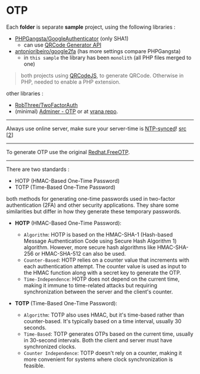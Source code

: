 # OTP

Each **folder** is separate **sample** project, using the following libraries :   

* [PHPGangsta/GoogleAuthenticator](https://github.com/PHPGangsta/GoogleAuthenticator) (only SHA1)
  * can use [QRCode Generator API](https://goqr.me/api/)
* [antonioribeiro/google2fa](https://github.com/antonioribeiro/google2fa) (has more settings compare PHPGangsta)
  * in `this sample` the library has been `monolith` (all PHP files merged to one)

> both projects using [QRCodeJS](https://davidshimjs.github.io/qrcodejs/), to generate QRCode. Otherwise in PHP, needed to enable a PHP extension.  

other libraries :  
* [RobThree/TwoFactorAuth](https://github.com/RobThree/TwoFactorAuth)
* (minimal) [Adminer - OTP](https://www.adminer.org/sk/plugins/otp/) or at [vrana repo](https://github.com/vrana/adminer/blob/master/plugins/login-otp.php).  

---

Always use online server, make sure your server-time is [NTP-synced](https://en.wikipedia.org/wiki/Network_Time_Protocol)! [src](https://github.com/RobThree/TwoFactorAuth/blob/master/demo/demo.php) [[2](https://github.com/PHPGangsta/GoogleAuthenticator/issues/98)]  

---

To  generate OTP use the original [Redhat.FreeOTP](https://freeotp.github.io/).  

---

There are two standards :  
* HOTP (HMAC-Based One-Time Password) 
* TOTP (Time-Based One-Time Password) 

both methods for generating one-time passwords used in two-factor authentication (2FA) and other security applications. They share some similarities but differ in how they generate these temporary passwords.  

* **HOTP** (HMAC-Based One-Time Password):
  * `Algorithm`: HOTP is based on the HMAC-SHA-1 (Hash-based Message Authentication Code using Secure Hash Algorithm 1) algorithm. However, more secure hash algorithms like HMAC-SHA-256 or HMAC-SHA-512 can also be used.
  * `Counter-Based`: HOTP relies on a counter value that increments with each authentication attempt. The counter value is used as input to the HMAC function along with a secret key to generate the OTP.
  * `Time-Independence`: HOTP does not depend on the current time, making it immune to time-related attacks but requiring synchronization between the server and the client's counter.  

* **TOTP** (Time-Based One-Time Password):
  * `Algorithm`: TOTP also uses HMAC, but it's time-based rather than counter-based. It's typically based on a time interval, usually 30 seconds.
  * `Time-Based`: TOTP generates OTPs based on the current time, usually in 30-second intervals. Both the client and server must have synchronized clocks.
  * `Counter Independence`: TOTP doesn't rely on a counter, making it more convenient for systems where clock synchronization is feasible.
